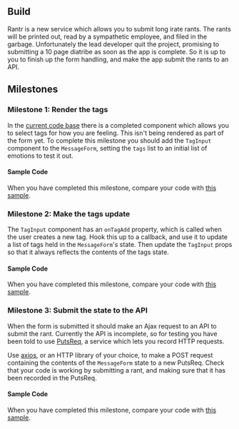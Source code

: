 ## Build

Rantr is a new service which allows you to submit long irate rants.  The rants will be printed out, read by a sympathetic employee, and filed in the garbage.  Unfortunately the lead developer quit the project, promising to submitting a 10 page diatribe as soon as the app is complete.  So it is up to you to finish up the form handling, and make the app submit the rants to an API.

## Milestones

### Milestone 1: Render the tags

In the [current code base](http://codepen.io/jturner-thinkful/pen/PPYmyW) there is a completed component which allows you to select tags for how you are feeling.  This isn't being rendered as part of the form yet.  To complete this milestone you should add the `TagInput` component to the `MessageForm`, setting the `tags` list to an initial list of emotions to test it out.

#### Sample Code

When you have completed this milestone, compare your code with [this sample](http://codepen.io/jturner-thinkful/pen/EVYmeM).

### Milestone 2: Make the tags update

The `TagInput` component has an `onTagAdd` property, which is called when the user creates a new tag.  Hook this up to a callback, and use it to update a list of tags held in the `MessageForm`'s state.  Then update the `TagInput` props so that it always reflects the contents of the tags state.

#### Sample Code

When you have completed this milestone, compare your code with [this sample](http://codepen.io/jturner-thinkful/pen/jbNmvZ).

### Milestone 3: Submit the state to the API

When the form is submitted it should make an Ajax request to an API to submit the rant.  Currently the API is incomplete, so for testing you have been told to use [PutsReq](http://putsreq.com), a service which lets you record HTTP requests.

Use [axios](https://github.com/mzabriskie/axios), or an HTTP library of your choice, to make a POST request containing the contents of the `MessageForm` state to a new PutsReq.  Check that your code is working by submitting a rant, and making sure that it has been recorded in the PutsReq.

#### Sample Code

When you have completed this milestone, compare your code with [this sample](http://codepen.io/jturner-thinkful/pen/qOWmye).

